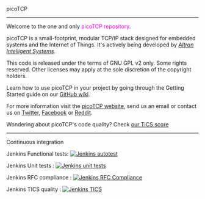 picoTCP

---------------

Welcome to the one and only <font color=ff00f0>picoTCP repository</font>. 

picoTCP is a small-footprint, modular TCP/IP stack designed for embedded systems and the Internet of Things. It's actively being developed by *[Altran Intelligent Systems](http://intelligent-systems.altran.com/)*.

This code is released under the terms of GNU GPL v2 only. Some rights reserved.
Other licenses may apply at the sole discretion of the copyright holders.

Learn how to use picoTCP in your project by going through the Getting Started guide on our [GitHub wiki](https://github.com/tass-belgium/picotcp/wiki).

For more information visit the [picoTCP website](http://www.picotcp.com), send us an email or contact us on [Twitter](https://twitter.com/picotcp), [Facebook](https://www.facebook.com/picoTCP) or [Reddit](http://www.reddit.com/r/picotcp/).

Wondering about picoTCP's code quality? Check [our TiCS score](http://tics.picotcp.com:42506/TIOBEPortal/TICS/treeviewer?)


---------------

Continuous integration

Jenkins Functional tests: 
[![Jenkins autotest](http://jenkins.picotcp.com:8080/buildStatus/icon?job=PicoTCP_rel_autotest)](http://jenkins.picotcp.com:8080/job/PicoTCP_rel_autotest)

Jenkins Unit tests      : 
[![Jenkins unit tests](http://jenkins.picotcp.com:8080/buildStatus/icon?job=PicoTCP_rel_unit_tests)](http://jenkins.picotcp.com:8080/job/PicoTCP_rel_unit_tests)

Jenkins RFC compliance  :
[![Jenkins RFC Compliance](http://jenkins.picotcp.com:8080/buildStatus/icon?job=PicoTCP_rel_RF_mbed)](http://jenkins.picotcp.com:8080/job/PicoTCP_rel_RF_mbed)

Jenkins TICS quality    :
[![Jenkins TICS](http://jenkins.picotcp.com:8080/buildStatus/icon?job=PicoTCP_rel_TICS)](http://jenkins.picotcp.com:8080/job/PicoTCP_rel_TICS/)
